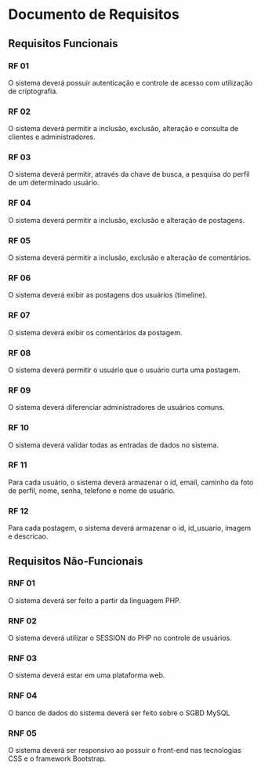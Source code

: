 # Documento de Requisitos

## Requisitos Funcionais

### RF 01

O sistema deverá possuir autenticação e controle de acesso com utilização de criptografia.

### RF 02

O sistema deverá permitir a inclusão, exclusão, alteração e consulta de clientes e administradores.

### RF 03

O sistema deverá permitir, através da chave de busca, a pesquisa do perfil de um determinado usuário.

### RF 04

O sistema deverá permitir a inclusão, exclusão e alteração de postagens.

### RF 05

O sistema deverá permitir a inclusão, exclusão e alteração de comentários.

### RF 06

O sistema deverá exibir as postagens dos usuários (timeline).

### RF 07

O sistema deverá exibir os comentários da postagem.

### RF 08

O sistema deverá permitir o usuário que o usuário curta uma postagem.

### RF 09

O sistema deverá diferenciar administradores de usuários comuns.

### RF 10

O sistema deverá validar todas as entradas de dados no sistema.

### RF 11

Para cada usuário, o sistema deverá armazenar o id, email, caminho da foto de perfil, nome, senha, telefone e nome de usuário.

### RF 12

Para cada postagem, o sistema deverá armazenar o id, id_usuario, imagem e descricao.

## Requisitos Não-Funcionais

### RNF 01
O sistema deverá ser feito a partir da linguagem PHP.

### RNF 02
O sistema deverá utilizar o SESSION do PHP no controle de usuários.

### RNF 03
O sistema deverá estar em uma plataforma web.

### RNF 04
O banco de dados do sistema deverá ser feito sobre o SGBD MySQL

### RNF 05
O sistema deverá ser responsivo ao possuir o front-end nas tecnologias CSS e o framework Bootstrap.
